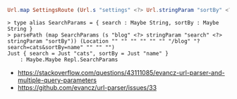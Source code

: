 ```elm
Url.map SettingsRoute (Url.s "settings" <?> Url.stringParam "sortBy" <?> Url.intParam "pageNumber")
```

```elm-repl
> type alias SearchParams = { search : Maybe String, sortBy : Maybe String }
> parsePath (map SearchParams (s "blog" <?> stringParam "search" <?> stringParam "sortBy")) (Location "" "" "" "" "" "" "/blog" "?search=cats&sortBy=name" "" "" "")
Just { search = Just "cats", sortBy = Just "name" }
    : Maybe.Maybe Repl.SearchParams
```

- https://stackoverflow.com/questions/43111085/evancz-url-parser-and-multiple-query-parameters
- https://github.com/evancz/url-parser/issues/33
